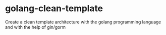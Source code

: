 # golang-clean-template
Create a clean template architecture with the golang programming language and with the help of gin/gorm
